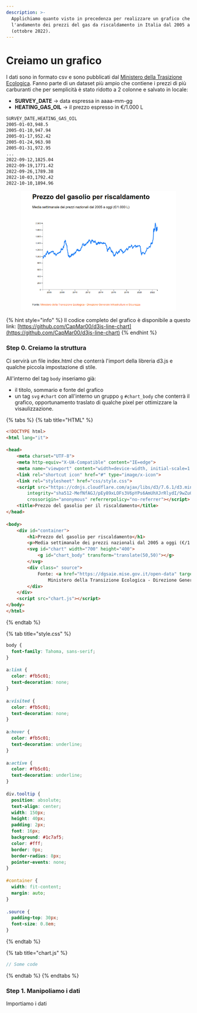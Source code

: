 ```yaml
---
description: >-
  Applichiamo quanto visto in precedenza per realizzare un grafico che esprima
  l'andamento dei prezzi del gas da riscaldamento in Italia dal 2005 a oggi
  (ottobre 2022).
---
```


# Creiamo un grafico

I dati sono in formato csv e sono pubblicati dal [Ministero della Trasizione Ecologica](https://dgsaie.mise.gov.it/open-data). Fanno parte di un dataset più ampio che contiene i prezzi di più carburanti che per semplicità è stato ridotto a 2 colonne e salvato in locale:&#x20;

* **SURVEY\_DATE** -> data espressa in aaaa-mm-gg
* **HEATING\_GAS\_OIL** -> il prezzo espresso in €/1.000 L

```csv
SURVEY_DATE,HEATING_GAS_OIL
2005-01-03,948.5
2005-01-10,947.94
2005-01-17,952.42
2005-01-24,963.98
2005-01-31,972.95
...
2022-09-12,1825.04
2022-09-19,1771.42
2022-09-26,1789.38
2022-10-03,1792.42
2022-10-10,1894.96
```

<figure><img src="../.gitbook/assets/Prezzo-gasolio-riscaldamento.png" alt=""><figcaption></figcaption></figure>

{% hint style="info" %}
Il codice completo del grafico è disponibile a questo link: [https://github.com/CapMar00/d3js-line-chart](https://github.com/CapMar00/d3js-line-chart)
{% endhint %}

### Step 0. Creiamo la struttura

Ci servirà un file index.html che conterrà l'import della libreria d3.js e qualche piccola impostazione di stile.

All'interno del tag `body` inseriamo già:

* il titolo, sommario e fonte del grafico
* un tag `svg` `#chart` con all'interno un gruppo `g` `#chart_body` che conterrà il grafico, opportunamento traslato di qualche pixel per ottimizzare la visaulizzazione.

{% tabs %}
{% tab title="HTML" %}
```html
<!DOCTYPE html>
<html lang="it">

<head>
    <meta charset="UTF-8">
    <meta http-equiv="X-UA-Compatible" content="IE=edge">
    <meta name="viewport" content="width=device-width, initial-scale=1.0">
    <link rel="shortcut icon" href="#" type="image/x-icon">
    <link rel="stylesheet" href="css/style.css">
    <script src="https://cdnjs.cloudflare.com/ajax/libs/d3/7.6.1/d3.min.js"
        integrity="sha512-MefNfAGJ/pEy89xLOFs3V6pYPs6AmUhXJrRlydI/9wZuGrqxmrdQ80zKHUcyadAcpH67teDZcBeS6oMJLPtTqw=="
        crossorigin="anonymous" referrerpolicy="no-referrer"></script>
    <title>Prezzo del gasolio per il riscaldamento</title>
</head>

<body>
    <div id="container">
        <h1>Prezzo del gasolio per riscaldamento</h1>
        <p>Media settimanale dei prezzi nazionali dal 2005 a oggi (€/1.000 L)</p>
        <svg id="chart" width="700" height="400">
            <g id="chart_body" transform="translate(50,50)"></g>
        </svg>
        <div class=" source">
            Fonte: <a href="https://dgsaie.mise.gov.it/open-data" target="_blank" rel="noopener noreferrer">
                Ministero della Transizione Ecologica - Direzione Generale Infrastrutture e Sicurezza</a>
        </div>
    </div>
    <script src="chart.js"></script>
</body>
</html>
```
{% endtab %}

{% tab title="style.css" %}
```css
body {
  font-family: Tahoma, sans-serif;
}

a:link {
  color: #fb5c01;
  text-decoration: none;
}

a:visited {
  color: #fb5c01;
  text-decoration: none;
}

a:hover {
  color: #fb5c01;
  text-decoration: underline;
}

a:active {
  color: #fb5c01;
  text-decoration: underline;
}

div.tooltip {
  position: absolute;
  text-align: center;
  width: 150px;
  height: 40px;
  padding: 2px;
  font: 16px;
  background: #1c7af5;
  color: #fff;
  border: 0px;
  border-radius: 8px;
  pointer-events: none;
}

#container {
  width: fit-content;
  margin: auto;
}

.source {
  padding-top: 30px;
  font-size: 0.8em;
}

```
{% endtab %}

{% tab title="chart.js" %}
```javascript
// Some code
```
{% endtab %}
{% endtabs %}

### Step 1. Manipoliamo i dati

Importiamo i dati&#x20;
